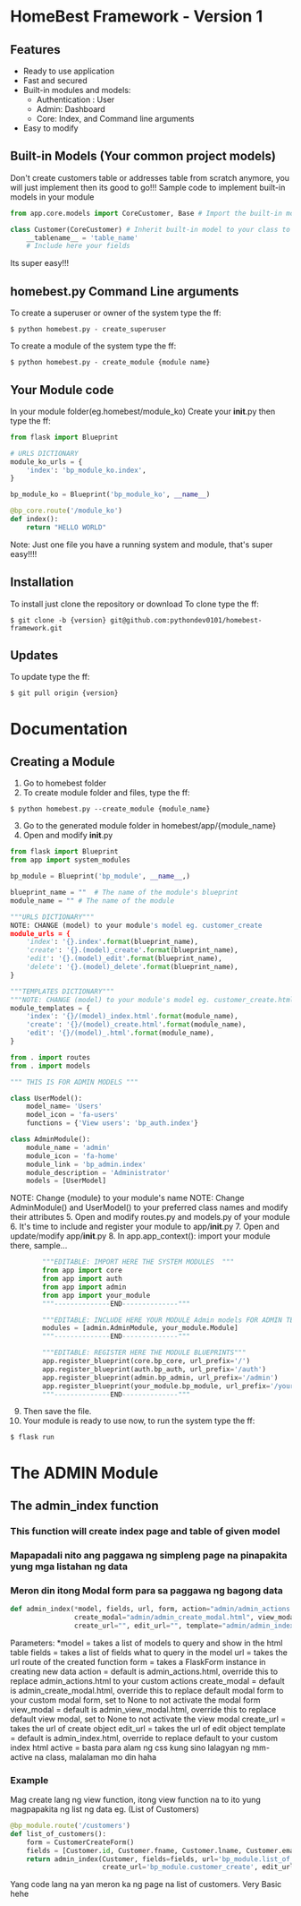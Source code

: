 # HomeBest Framework - Version 1

## Features

* Ready to use application
* Fast and secured 
* Built-in modules and models:
    - Authentication : User
    - Admin: Dashboard
    - Core: Index, and Command line arguments
* Easy to modify 

## Built-in Models (Your common project models)
Don't create customers table or addresses table from scratch anymore, you will just implement then its good to go!!!
Sample code to implement built-in models in your module
```python
from app.core.models import CoreCustomer, Base # Import the built-in models

class Customer(CoreCustomer) # Inherit built-in model to your class to implement
    __tablename__ = 'table_name'
    # Include here your fields
```
Its super easy!!!

## homebest.py Command Line arguments
To create a superuser or owner of the system type the ff:
```shell
$ python homebest.py - create_superuser
```
To create a module of the system type the ff:
```shell
$ python homebest.py - create_module {module name}
```
## Your Module code
In your module folder(eg.homebest/module_ko)
Create your __init__.py then type the ff:
```python
from flask import Blueprint

# URLS DICTIONARY
module_ko_urls = {
    'index': 'bp_module_ko.index',
}

bp_module_ko = Blueprint('bp_module_ko', __name__)

@bp_core.route('/module_ko')
def index():
    return "HELLO WORLD"
```
Note: Just one file you have a running system and module, that's super easy!!!!

## Installation
To install just clone the repository or download
To clone type the ff:
```shell
$ git clone -b {version} git@github.com:pythondev0101/homebest-framework.git
```

## Updates

To update type the ff:

```shell
$ git pull origin {version}
```

# Documentation

## Creating a Module

1. Go to homebest folder
2. To create module folder and files, type the ff:
```shell
$ python homebest.py --create_module {module_name}
```
3. Go to the generated module folder in homebest/app/{module_name}
4. Open and modify __init__.py

```python
from flask import Blueprint
from app import system_modules

bp_module = Blueprint('bp_module', __name__,)

blueprint_name = ""  # The name of the module's blueprint
module_name = "" # The name of the module

"""URLS DICTIONARY"""
NOTE: CHANGE (model) to your module's model eg. customer_create
module_urls = {
    'index': '{}.index'.format(blueprint_name),
    'create': '{}.(model)_create'.format(blueprint_name),
    'edit': '{}.(model)_edit'.format(blueprint_name),
    'delete': '{}.(model)_delete'.format(blueprint_name),
}

"""TEMPLATES DICTIONARY"""
"""NOTE: CHANGE (model) to your module's model eg. customer_create.html"""
module_templates = {
    'index': '{}/(model)_index.html'.format(module_name),
    'create': '{}/(model)_create.html'.format(module_name),
    'edit': '{}/(model)_.html'.format(module_name),
}

from . import routes
from . import models

""" THIS IS FOR ADMIN MODELS """

class UserModel():
    model_name= 'Users'
    model_icon = 'fa-users'
    functions = {'View users': 'bp_auth.index'}

class AdminModule():
    module_name = 'admin'
    module_icon = 'fa-home'
    module_link = 'bp_admin.index'
    module_description = 'Administrator'
    models = [UserModel]
```

NOTE: Change {module} to your module's name
NOTE: Change AdminModule() and UserModel() to your preferred class names and modify their attributes
5. Open and modify routes.py and models.py of your module
6. It's time to include and register your module to app/__init__.py
7. Open and update/modify app/__init__.py
8. In app.app_context(): import your module there, sample...

```python
        """EDITABLE: IMPORT HERE THE SYSTEM MODULES  """
        from app import core
        from app import auth
        from app import admin
        from app import your_module
        """--------------END--------------"""
```

```python
        """EDITABLE: INCLUDE HERE YOUR MODULE Admin models FOR ADMIN TEMPLATE"""
        modules = [admin.AdminModule, your_module.Module]
        """--------------END--------------"""
```

```python
        """EDITABLE: REGISTER HERE THE MODULE BLUEPRINTS"""
        app.register_blueprint(core.bp_core, url_prefix='/')
        app.register_blueprint(auth.bp_auth, url_prefix='/auth')
        app.register_blueprint(admin.bp_admin, url_prefix='/admin')
        app.register_blueprint(your_module.bp_module, url_prefix='/your_url_module')
        """--------------END--------------"""
```

9. Then save the file.
10. Your module is ready to use now, to run the system type the ff:

```shell
$ flask run
```
# The ADMIN Module

## The admin_index function
### This function will create index page and table of given model
### Mapapadali nito ang paggawa ng simpleng page na pinapakita yung mga listahan ng data
### Meron din itong Modal form para sa paggawa ng bagong data

```python
def admin_index(*model, fields, url, form, action="admin/admin_actions.html",
                create_modal="admin/admin_create_modal.html", view_modal="admin/admin_view_modal.html",
                create_url="", edit_url="", template="admin/admin_index.html", active="")
```
Parameters:
*model = takes a list of models to query and show in the html table
fields = takes a list of fields what to query in the model
url = takes the url route of the created function
form = takes a FlaskForm instance in creating new data
action = default is admin_actions.html, override this to replace admin_actions.html to your custom actions
create_modal = default is admin_create_modal.html, override this to replace default modal form to your custom modal form, set to None to not activate the modal form
view_modal = default is admin_view_modal.html, override this to replace default view modal, set to None to not activate the view modal
create_url = takes the url of create object 
edit_url = takes the url of edit object
template = default is admin_index.html, override to replace default to your custom index html
active = basta para alam ng css kung sino lalagyan ng mm-active na class, malalaman mo din haha

### Example
Mag create lang ng view function, itong view function na to ito yung magpapakita ng list ng data eg. (List of Customers)
```python
@bp_module.route('/customers')
def list_of_customers():
    form = CustomerCreateForm()
    fields = [Customer.id, Customer.fname, Customer.lname, Customer.email]
    return admin_index(Customer, fields=fields, url='bp_module.list_of_customers',
                       create_url='bp_module.customer_create', edit_url="bp_module.customer_edit", form=form)

```
Yang code lang na yan meron ka ng page na list of customers. Very Basic hehe
